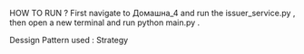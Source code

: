 HOW TO RUN ?
First navigate to Домашна_4 and run the issuer_service.py , then
open a new terminal and run python main.py . 

Dessign Pattern used : 
Strategy
